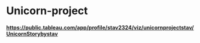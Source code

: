 # Unicorn-project
#### https://public.tableau.com/app/profile/stav2324/viz/unicornprojectstav/UnicornStorybystav
